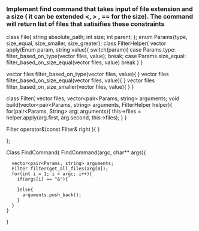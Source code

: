 ### Implement find command that takes input of file extension and a size ( it can be extended <, > , == for the size). The command will return list of files that satisifies these constraints

class File{
  string absolute_path;
  int size;
  int parent;
};
enum Params{type, size_equal, size_smaller, size_greater};
class FilterHelper{
  vector<File> apply(Enum param, string value){
    switch(param){
      case Params.type:
        filter_based_on_type(vector<File> files, value);
        break;
      case Params.size_equal:
        filter_based_on_size_equal(vector<File> files, value)
        break
    }
  }
  
  vector<File> files filter_based_on_type(vector<File> files, value){
  }
  vector<File> files filter_based_on_size_equal(vector<File> files, value){
  }
  vector<File> files filter_based_on_size_smaller(vector<File> files, value){
  }
}


class Filter{
  vector<File> files;
  vector<pair<Params, string> arguments;
  void build(vector<pair<Params, string>  arguments, FilterHelper helper){
     for(pair<Params, String> arg: arguments){
        this->files = helper.apply(arg.first, arg.second, this->files);
     }
  }
  
  Filter operator&(const Filter& right ){
  }
  
};


Class FindCommand{
    FindCommand(argc, char** args){
      
      vector<pair<Params, string> arguments;
      Filter filter(get_all_files(arg[0]);
      for(int i = 1; i < argc; i++){
        if(args[i] == "&"){
          
        }else{
          arguments.push_back();
        }
      }
    }
}
